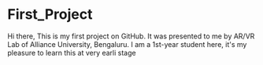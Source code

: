 # First_Project
Hi there,
This is my first project on GitHub.
It was presented to me by AR/VR Lab of Alliance University, Bengaluru.
I am a 1st-year student here, it's my pleasure to learn this at very earli stage 